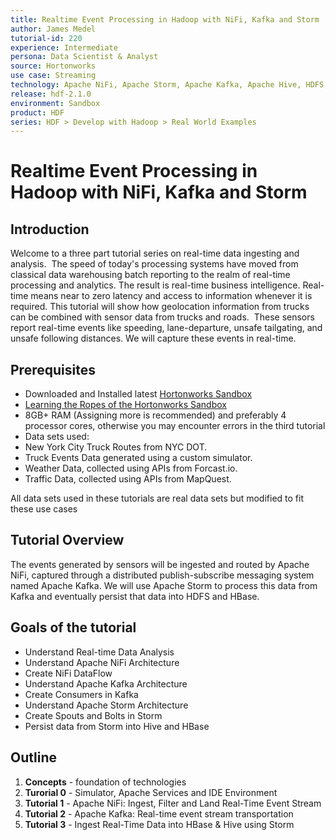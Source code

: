 ```yaml
---
title: Realtime Event Processing in Hadoop with NiFi, Kafka and Storm
author: James Medel
tutorial-id: 220
experience: Intermediate
persona: Data Scientist & Analyst
source: Hortonworks
use case: Streaming
technology: Apache NiFi, Apache Storm, Apache Kafka, Apache Hive, HDFS, Apache HBase
release: hdf-2.1.0
environment: Sandbox
product: HDF
series: HDF > Develop with Hadoop > Real World Examples
---
```


# Realtime Event Processing in Hadoop with NiFi, Kafka and Storm

## Introduction

Welcome to a three part tutorial series on real-time data ingesting and analysis.  The speed of today's processing systems have moved from classical data warehousing batch reporting to the realm of real-time processing and analytics. The result is real-time business intelligence. Real-time means near to zero latency and access to information whenever it is required. This tutorial will show how geolocation information from trucks can be combined with sensor data from trucks and roads.  These sensors report real-time events like speeding, lane-departure, unsafe tailgating, and unsafe following distances. We will capture these events in real-time.

## Prerequisites

*  Downloaded and Installed latest [Hortonworks Sandbox](https://hortonworks.com/products/hortonworks-sandbox/#install)
*  [Learning the Ropes of the Hortonworks Sandbox](https://hortonworks.com/tutorial/learning-the-ropes-of-the-hortonworks-sandbox/)
*   8GB+ RAM (Assigning more is recommended) and preferably 4 processor cores, otherwise you may encounter errors in the third tutorial
*   Data sets used:
  *   New York City Truck Routes from NYC DOT.
  *   Truck Events Data generated using a custom simulator.
  *   Weather Data, collected using APIs from Forcast.io.
  *   Traffic Data, collected using APIs from MapQuest.

All data sets used in these tutorials are real data sets but modified to fit these use cases

## Tutorial Overview

The events generated by sensors will be ingested and routed by Apache NiFi, captured through a distributed publish-subscribe messaging system named Apache Kafka. We will use Apache Storm to process this data from Kafka and eventually persist that data into HDFS and HBase.

## Goals of the tutorial

*   Understand Real-time Data Analysis
*   Understand Apache NiFi Architecture
*   Create NiFi DataFlow
*   Understand Apache Kafka Architecture
*   Create Consumers in Kafka
*   Understand Apache Storm Architecture
*   Create Spouts and Bolts in Storm
*   Persist data from Storm into Hive and HBase

## Outline
1. **Concepts** - foundation of technologies
2. **Turorial 0** - Simulator, Apache Services and IDE Environment
3. **Tutorial 1** - Apache NiFi: Ingest, Filter and Land Real-Time Event Stream
4. **Tutorial 2** - Apache Kafka: Real-time event stream transportation
5. **Tutorial 3** - Ingest Real-Time Data into HBase & Hive using Storm
